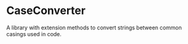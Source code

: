 # CaseConverter
A library with extension methods to convert strings between common casings used in code.
